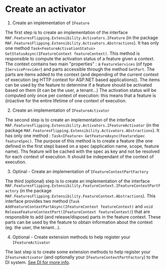 # Create an activator
1. Create an implementation of `IFeature`


The first step is to create an implementation of  the interface `MAF.FeaturesFlipping.Extensibility.Activators.IFeature` (in the package `MAF.FeaturesFlipping.Extensibility.Activators.Abstractions`).
It has only one method `Task<FeatureActivationStatus> GetStatusAsync(IFeatureContext featureContext)`. This method is responsible to compute the activation status of a feature given a context.
The context contains two main "properties" : a `FeatureServices` (of type `IServiceProvider`) and parts accessible through the method `GetPart`. The parts are items added to the context (and depending of the current context of execution (eg HTTP context for ASP.NET based applications)).
The items can be used by the feature to determine if a feature should be activated based on them (it can be the user, a tenant...)
The activation status will be computed only once per context of execution: this means that a feature is (in)active for the entire lifetime of one context of execution.

2. Create an implementation of `IFeatureActivator`


The second step is to create an implementation of the interface `MAF.FeaturesFlipping.Extensibility.Activators.IFeatureActivator` (in the package `MAF.FeaturesFlipping.Extensibility.Activators.Abstractions`).
It has only one method : `Task<IFeature> GetFeatureAsync(FeatureSpec featureSpec)`.
The purpose of this method is to create a feature (the one defined in the first step) based on a spec (application name, scope, feature name).
Ths feature will be cached with the spec as key and not be resolved for each context of execution.
It should be independant of the context of execution.

3. Optinal - Create an implementation of `IFeatureContextPartFactory`

The third (optional) step is to create an implementation of the interface `MAF.FeaturesFlipping.Extensibility.FeatureContext.IFeatureContextPartFactory` (in the package `MAF.FeaturesFlipping.Extensibility.FeatureContext.Abstractions`).
This interface provides two method (`Task AddFeatureContextPartAsync(IFeatureContext featureContext)` and `void ReleaseFeatureContextPart(IFeatureContext featureContext)`) that are responsible to add (and release/dispose) parts in the feature context.
These parts can be used by the feature to obtain information about the context (eg. the user, the tenant...).

4. Optional - Create extension methods to help register your `IFeatureActivator`

The last step is to create some extension methods to help register your `IFeatureActivator` (and optionally your `IFeatureContextPartFactory`) to the DI system.
[See DI for more info](../dependencyinjection/index.md).